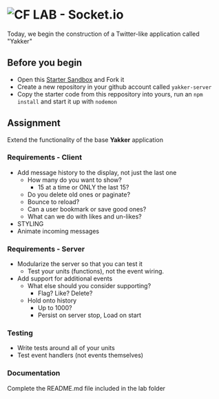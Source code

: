 ![CF](http://i.imgur.com/7v5ASc8.png) LAB - Socket.io
=====================================================

Today, we begin the construction of a Twitter-like application called "Yakker"

## Before you begin
* Open this [Starter Sandbox](https://codesandbox.io/s/404x0ro2lw) and Fork it
* Create a new repository in your github account called `yakker-server`
* Copy the starter code from this reppository into yours, run an `npm install` and start it up with `nodemon`

## Assignment
Extend the functionality of the base **Yakker** application

### Requirements - Client
* Add message history to the display, not just the last one
    * How many do you want to show?
        * 15 at a time or ONLY the last 15?
    * Do you delete old ones or paginate?
    * Bounce to reload?
    * Can a user bookmark or save good ones?
    * What can we do with likes and un-likes?
* STYLING
* Animate incoming messages

### Requirements - Server
* Modularize the server so that you can test it
    * Test your units (functions), not the event wiring.
* Add support for additional events
    * What else should you consider supporting?
        * Flag? Like? Delete?
    * Hold onto history
        * Up to 1000?
        * Persist on server stop, Load on start

### Testing
* Write tests around all of your units
* Test event handlers (not events themselves)

###  Documentation
Complete the README.md file included in the lab folder
